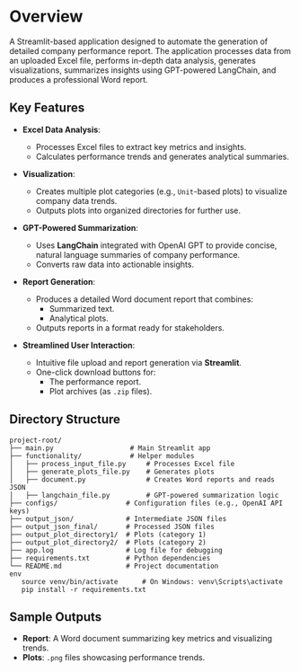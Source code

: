 
# **Overview**

A Streamlit-based application designed to automate the generation of detailed company performance report. The application processes data from an uploaded Excel file, performs in-depth data analysis, generates visualizations, summarizes insights using GPT-powered LangChain, and produces a professional Word report.

## **Key Features**
- **Excel Data Analysis**:
  - Processes Excel files to extract key metrics and insights.
  - Calculates performance trends and generates analytical summaries.

- **Visualization**:
  - Creates multiple plot categories (e.g., `Unit`-based plots) to visualize company data trends.
  - Outputs plots into organized directories for further use.

- **GPT-Powered Summarization**:
  - Uses **LangChain** integrated with OpenAI GPT to provide concise, natural language summaries of company performance.
  - Converts raw data into actionable insights.

- **Report Generation**:
  - Produces a detailed Word document report that combines:
    - Summarized text.
    - Analytical plots.
  - Outputs reports in a format ready for stakeholders.

- **Streamlined User Interaction**:
  - Intuitive file upload and report generation via **Streamlit**.
  - One-click download buttons for:
    - The performance report.
    - Plot archives (as `.zip` files).

## **Directory Structure**
```
project-root/
├── main.py                   # Main Streamlit app
├── functionality/            # Helper modules
│   ├── process_input_file.py     # Processes Excel file
│   ├── generate_plots_file.py    # Generates plots
│   ├── document.py               # Creates Word reports and reads JSON
│   ├── langchain_file.py         # GPT-powered summarization logic
├── configs/                 # Configuration files (e.g., OpenAI API keys)
├── output_json/             # Intermediate JSON files
├── output_json_final/       # Processed JSON files
├── output_plot_directory1/  # Plots (category 1)
├── output_plot_directory2/  # Plots (category 2)
├── app.log                  # Log file for debugging
├── requirements.txt         # Python dependencies
└── README.md                # Project documentation
env
   source venv/bin/activate      # On Windows: venv\Scripts\activate
   pip install -r requirements.txt
   ```

## **Sample Outputs**
- **Report**: A Word document summarizing key metrics and visualizing trends.
- **Plots**: `.png` files showcasing performance trends.
